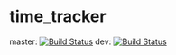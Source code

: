 # time_tracker
master: [![Build Status](https://travis-ci.org/leventeliptak/time_tracker.svg?branch=master)](https://travis-ci.org/leventeliptak/time_tracker)
dev: [![Build Status](https://travis-ci.org/leventeliptak/time_tracker.svg?branch=dev)](https://travis-ci.org/leventeliptak/time_tracker)

